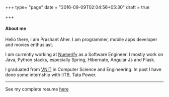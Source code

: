 +++
type= "page"
date = "2016-09-09T02:04:56+05:30"
draft = true

+++

#### About me

Hello there, I am Prashant Aher. I am programmer, mobile apps developer and movies enthusiast. 

I am currently working at [Numerify](http://www.numerify.com) as a Software Engineer. I mostly work on Java, Python stacks, especially Spring, Hibernate, Angular Js and Flask.  

I graduated from [VNIT](http://vnit.ac.in/) in Computer Science and Engineering. In past I have done some internship with IITB, Tata Power.

---

See my complete resume <a href="https://drive.google.com/file/d/0B28swVcskDahRjlzUXp1YzA5aVU/view?usp=sharing" target=_blank>here</a>
